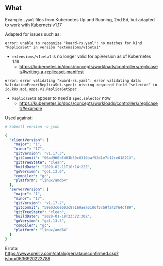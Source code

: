 ## What 
Example `.yaml` files from Kubernetes Up and Running, 2nd Ed, but adapted to work with Kubernets v1.17

Adapted for issues such as:

`error: unable to recognize "kuard-rs.yaml": no matches for kind "ReplicaSet" in version "extensions/v1beta1"`

* `extensions/v1beta1` is no longer valid for apiVersion as of Kubernetes 1.16
  * https://kubernetes.io/docs/concepts/workloads/controllers/replicaset/#writing-a-replicaset-manifest

`error: error validating "kuard-rs.yaml": error validating data: ValidationError(ReplicaSet.spec): missing required field "selector" in io.k8s.api.apps.v1.ReplicaSetSpec`

* `ReplicaSet`s appear to need a `spec.selector` now
  * https://kubernetes.io/docs/concepts/workloads/controllers/replicaset/#example

Used against:

```yaml
# kubectl version -o json

{
  "clientVersion": {
    "major": "1",
    "minor": "17",
    "gitVersion": "v1.17.3",
    "gitCommit": "06ad960bfd03b39c8310aaf92d1e7c12ce618213",
    "gitTreeState": "clean",
    "buildDate": "2020-02-11T18:14:22Z",
    "goVersion": "go1.13.6",
    "compiler": "gc",
    "platform": "linux/amd64"
  },
  "serverVersion": {
    "major": "1",
    "minor": "17",
    "gitVersion": "v1.17.2",
    "gitCommit": "59603c6e503c87169aea6106f57b9f242f64df89",
    "gitTreeState": "clean",
    "buildDate": "2020-01-18T23:22:30Z",
    "goVersion": "go1.13.5",
    "compiler": "gc",
    "platform": "linux/amd64"
  }
}
```

Errata:  
https://www.oreilly.com/catalog/errataunconfirmed.csp?isbn=0636920223788  
